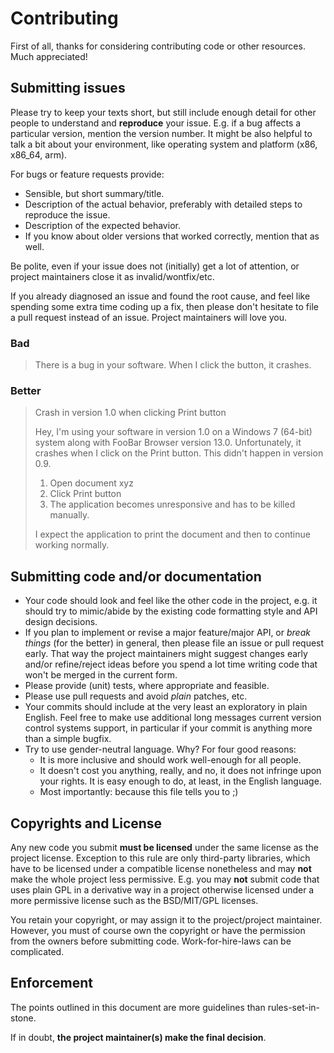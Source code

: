 # Contributing

First of all, thanks for considering contributing code or other resources.
Much appreciated!

## Submitting issues

Please try to keep your texts short, but still include enough detail for other
people to understand and **reproduce** your issue.
E.g. if a bug affects a particular version, mention the version number. It might
be also helpful to talk a bit about your environment, like operating system and
platform (x86, x86_64, arm).

For bugs or feature requests provide:

- Sensible, but short summary/title.
- Description of the actual behavior, preferably with detailed steps to
  reproduce the issue.
- Description of the expected behavior.
- If you know about older versions that worked correctly, mention that as well.

Be polite, even if your issue does not (initially) get a lot of attention,
or project maintainers close it as invalid/wontfix/etc.

If you already diagnosed an issue and found the root cause, and feel like
spending some extra time coding up a fix, then please don't hesitate to file a
pull request instead of an issue. Project maintainers will love you.

### Bad

> There is a bug in your software. When I click the button, it crashes.

### Better

> Crash in version 1.0 when clicking Print button
>
> Hey, I'm using your software in version 1.0 on a Windows 7 (64-bit) system
> along with FooBar Browser version 13.0. Unfortunately, it crashes when I
> click on the Print button. This didn't happen in version 0.9.
>
> 1. Open document xyz
> 2. Click Print button
> 3. The application becomes unresponsive and has to be killed manually.
>
> I expect the application to print the document and then to continue working
> normally.

## Submitting code and/or documentation

- Your code should look and feel like the other code in the project, e.g. it
  should try to mimic/abide by the existing code formatting style and API
  design decisions.
- If you plan to implement or revise a major feature/major API, or
  *break things* (for the better) in general, then please file an issue or
  pull request early. That way the project maintainers might suggest changes
  early and/or refine/reject ideas before you spend a lot time writing code that
  won't be merged in the current form.
- Please provide (unit) tests, where appropriate and feasible.
- Please use pull requests and avoid *plain* patches, etc.
- Your commits should include at the very least an exploratory in plain English.
  Feel free to make use additional long messages current version control systems
  support, in particular if your commit is anything more than a simple bugfix.
- Try to use gender-neutral language. Why? For four good reasons:
  - It is more inclusive and should work well-enough for all people.
  - It doesn't cost you anything, really, and no, it does not infringe upon your
    rights. It is easy enough to do, at least, in the English language.
  - Most importantly: because this file tells you to ;)

## Copyrights and License

Any new code you submit **must be licensed** under the same license as the
project license.
Exception to this rule are only third-party libraries, which have to be
licensed under a compatible license nonetheless and may **not** make the whole
project less permissive.
E.g. you may **not** submit code that uses plain GPL in a derivative way in a
project otherwise licensed under a more permissive license such as the
BSD/MIT/GPL licenses.

You retain your copyright, or may assign it to the project/project maintainer.
However, you must of course own the copyright or have the permission from the
owners before submitting code. Work-for-hire-laws can be complicated.

## Enforcement

The points outlined in this document are more guidelines than
rules-set-in-stone.

If in doubt, **the project maintainer(s) make the final decision**.
